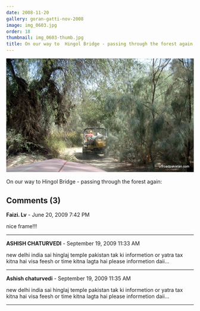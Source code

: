 ```yaml
---
date: 2008-11-20
gallery: goran-gatti-nov-2008
image: img_0603.jpg
order: 18
thumbnail: img_0603-thumb.jpg
title: On our way to  Hingol Bridge - passing through the forest again
---
```


![On our way to  Hingol Bridge - passing through the forest again](./img_0603.jpg)

On our way to Hingol Bridge - passing through the forest again:

<div id="comments">

## Comments (3)

**Faizi. Lv** - June 20, 2009  7:42 PM

nice frame!!!

---

**ASHISH CHATURVEDI** - September 19, 2009 11:33 AM

new delhi india sai hinglaj temple pakistan tak ki informetion or yatra tax kitna hai visa feesh or time kitna lagta hai
please informetion daii...

---

**Ashish chaturvedi** - September 19, 2009 11:35 AM

new delhi india sai hinglaj temple pakistan tak ki informetion or yatra tax kitna hai visa feesh or time kitna lagta hai
please informetion daii...

---

</div>
